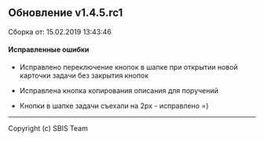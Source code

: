 ## Обновление v1.4.5.rc1

Сборка от: 15.02.2019 13:43:46

#### Исправленные ошибки

* Исправлено переключение кнопок в шапке при открытии новой карточки задачи без закрытия кнопок

* Исправлена кнопка копирования описания для поручений

* Кнопки в шапке задачи съехали на 2px - исправлено =)

---

Copyright (c) SBIS Team